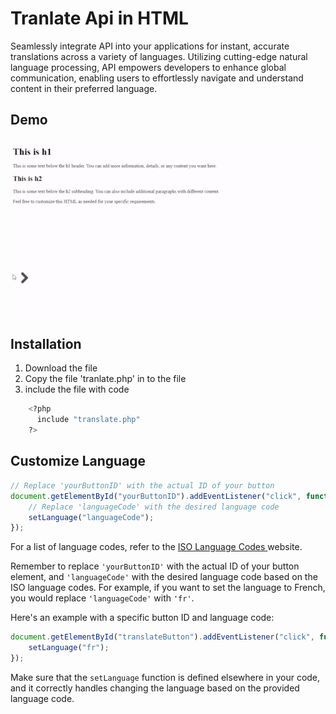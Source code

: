 
# Tranlate Api in HTML

Seamlessly integrate API into your applications for instant, accurate translations across a variety of languages. Utilizing cutting-edge natural language processing, API empowers developers to enhance global communication, enabling users to effortlessly navigate and understand content in their preferred language. 


## Demo

![Demo](https://github.com/kohboontao123/HTMLTranslateAPI/blob/main/screenshot/demoGif.gif?raw=true)


## Installation

  1.   Download the file
  2.   Copy the file 'tranlate.php' in to the file
  3.  include the file with code
```bash
    <?php 
      include "translate.php"
    ?>
  ```

## Customize Language

```javascript
// Replace 'yourButtonID' with the actual ID of your button
document.getElementById("yourButtonID").addEventListener("click", function() {
    // Replace 'languageCode' with the desired language code
    setLanguage("languageCode");
});
```
For a list of language codes, refer to the [ISO Language Codes ](https://www.andiamo.co.uk/resources/iso-language-codes/)website.

Remember to replace `'yourButtonID'` with the actual ID of your button element, and `'languageCode'` with the desired language code based on the ISO language codes. For example, if you want to set the language to French, you would replace `'languageCode'` with `'fr'`.

Here's an example with a specific button ID and language code:

```javascript
document.getElementById("translateButton").addEventListener("click", function() {
    setLanguage("fr");
});
```

Make sure that the `setLanguage` function is defined elsewhere in your code, and it correctly handles changing the language based on the provided language code.

